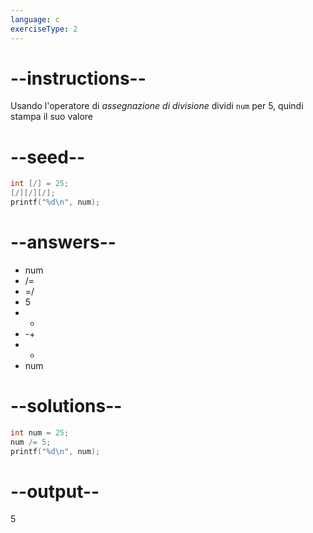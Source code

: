 ```yaml
---
language: c
exerciseType: 2
---
```


# --instructions--

Usando l'operatore di *assegnazione di divisione* dividi `num` per 5, quindi stampa il suo valore

# --seed--

```c
int [/] = 25;
[/][/][/];
printf("%d\n", num);
```

# --answers--

- num
-  /= 
-  =/ 
- 5
-  * 
-  -+ 
-  - 
- num

# --solutions--

```c
int num = 25;
num /= 5;
printf("%d\n", num);
```

# --output--

5
